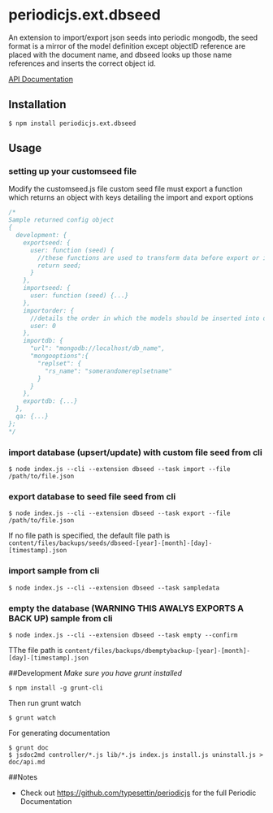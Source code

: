 # periodicjs.ext.dbseed

An extension to import/export json seeds into periodic mongodb, the seed format is a mirror of the model definition except objectID reference are placed with the document name, and dbseed looks up those name references and inserts the correct object id.

 [API Documentation](https://github.com/typesettin/periodicjs.ext.dbseed/blob/master/doc/api.md)

## Installation

```
$ npm install periodicjs.ext.dbseed
```

## Usage

### setting up your customseed file

Modify the customseed.js file
custom seed file must export a function which returns an object with keys detailing the import and export options
```javascript
/*
Sample returned config object
{
  development: {
    exportseed: {
      user: function (seed) {
        //these functions are used to transform data before export or import. Must return a Promise which resolves to the transformed object or syncronously returns transformed object
        return seed;
      }
    },
    importseed: {
      user: function (seed) {...}
    },
    importorder: {
      //details the order in which the models should be inserted into db
      user: 0
    },
    importdb: {
      "url": "mongodb://localhost/db_name",
      "mongooptions":{
        "replset": { 
          "rs_name": "somerandomereplsetname" 
        }
      }
    },
    exportdb: {...}
  },
  qa: {...}
};
*/
```

### import database (upsert/update) with custom file seed from cli

```
$ node index.js --cli --extension dbseed --task import --file /path/to/file.json
```

### export database to seed file seed from cli

```
$ node index.js --cli --extension dbseed --task export --file /path/to/file.json
```

If no file path is specified, the default file path is `content/files/backups/seeds/dbseed-[year]-[month]-[day]-[timestamp].json`

### import sample from cli

```
$ node index.js --cli --extension dbseed --task sampledata
```

### empty the database (WARNING THIS AWALYS EXPORTS A BACK UP) sample from cli

```
$ node index.js --cli --extension dbseed --task empty --confirm
```
TThe file path is `content/files/backups/dbemptybackup-[year]-[month]-[day]-[timestamp].json`

##Development
*Make sure you have grunt installed*
```
$ npm install -g grunt-cli
```

Then run grunt watch
```
$ grunt watch
```
For generating documentation
```
$ grunt doc
$ jsdoc2md controller/*.js lib/*.js index.js install.js uninstall.js > doc/api.md
```
##Notes
* Check out https://github.com/typesettin/periodicjs for the full Periodic Documentation